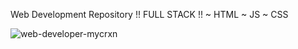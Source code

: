 Web Development Repository !!
FULL STACK !!
~ HTML
~ JS
~ CSS

   ![web-developer-mycrxn](https://github.com/17arhaan/Dev_1/assets/123371085/ad382894-b9ba-4f85-9845-a0878a30ef24)
